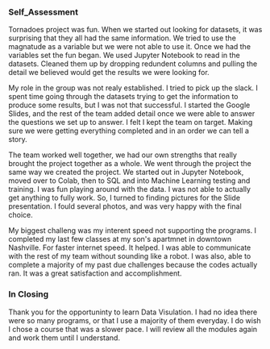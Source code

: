 ### Self_Assessment

Tornadoes project was fun.  When we started out looking for datasets, it was surprising that they all had the same information.  We tried to use the magnatude as a variable but we were not able to use it.  Once we had the variables set the fun began.  We used Jupyter Notebook to read in the datasets.  Cleaned them up by dropping redundent columns and pulling the detail we believed would get the results we were looking for.  

My role in the group was not realy established.  I tried to pick up the slack.  I spent time going through the datasets trying to get the information to produce some results, but I was not that successful. I started the Google Slides, and the rest of the team added detail once we were able to answer the questions we set up to answer. I felt I kept the team on target.  Making sure we were getting everything completed and in an order we can tell a story. 

The team worked well together, we had our own strengths that really brought the project together as a whole.  We went through the project the same way we created the project.  We started out in Jupyter Notebook, moved over to Colab, then to SQL and into Machine Learning testing and training.  I was fun playing around with the data.  I was not able to actually get anything to fully work. So, I turned to finding pictures for the Slide presentation.  I fould several photos, and was very happy with the final choice.  

My biggest challeng was my interent speed not supporting the programs.  I completed my last few classes at my son's apartmnet in downtown Nashville. For faster internet speed.  It helped.  I was able to communicate with the rest of my team without sounding like a robot.  I was also, able to complete a majority of my past due challenges because the codes actually ran.  It was a great satisfaction and accomplishment.

### In Closing

Thank you for the opportuninty to learn Data Visulation.  I had no idea there were so many programs, or that I use a majority of them everyday.  I do wish I chose a course that was a slower pace.  I will review all the modules again and work them until I understand.





